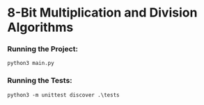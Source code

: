 # 8-Bit Multiplication and Division Algorithms

### Running the Project:
```
python3 main.py
```
### Running the Tests:
```
python3 -m unittest discover .\tests
```